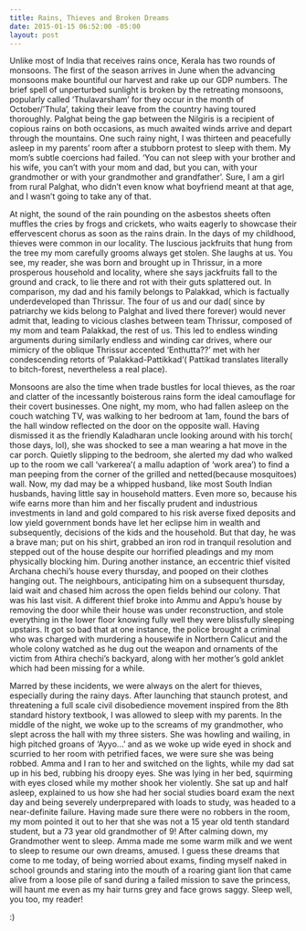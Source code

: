 ```yaml
---
title: Rains, Thieves and Broken Dreams
date: 2015-01-15 06:52:00 -05:00
layout: post
---
```


Unlike most of India that receives rains once, Kerala has two rounds of monsoons. The first of the season arrives in June when the advancing monsoons make bountiful our harvest and rake up our GDP numbers. The brief spell of unperturbed sunlight is broken by the retreating monsoons, popularly called ‘Thulavarsham’ for they occur in the month of October/’Thula’, taking their leave from the country having toured thoroughly. Palghat being the gap between the Nilgiris is a recipient of copious rains on both occasions, as much awaited winds arrive and depart through the mountains. One such rainy night, I was thirteen and peacefully asleep in my parents’ room after a stubborn protest to sleep with them. My mom’s subtle coercions had failed. ‘You can not sleep with your brother and his wife, you can’t with your mom and dad, but you can, with your grandmother or with your grandmother and grandfather’. Sure, I am a girl from rural Palghat, who didn’t even know what boyfriend meant at that age, and I wasn’t going to take any of that.

At night, the sound of the rain pounding on the asbestos sheets often muffles the cries by frogs and crickets, who waits eagerly to showcase their effervescent chorus as soon as the rains drain. In the days of my childhood, thieves were common in our locality. The luscious jackfruits that hung from the tree my mom carefully grooms always get stolen. She laughs at us. You see, my reader, she was born and brought up in Thrissur, in a more prosperous household and locality, where she says jackfruits fall to the ground and crack, to lie there and rot with their guts splattered out. In comparison, my dad and his family belongs to Palakkad, which is factually underdeveloped than Thrissur. The four of us and our dad( since by patriarchy we kids belong to Palghat and lived there forever) would never admit that, leading to vicious clashes between team Thrissur, composed of my mom and team Palakkad, the rest of us. This led to endless winding arguments during similarly endless and winding car drives, where our mimicry of the oblique Thrissur accented ‘Enthutta??’ met with her condescending retorts of ‘Palakkad-Pattikkad’( Pattikad translates literally to bitch-forest, nevertheless a real place).

Monsoons are also the time when trade bustles for local thieves, as the roar and clatter of the incessantly boisterous rains form the ideal camouflage for their covert businesses. One night, my mom, who had fallen asleep on the couch watching TV, was walking to her bedroom at 1am, found the bars of the hall window reflected on the door on the opposite wall. Having dismissed it as the friendly Kaladharan uncle looking around with his torch( those days, lol), she was shocked to see a man wearing a hat move in the car porch. Quietly slipping to the bedroom, she alerted my dad who walked up to the room we call ‘varkerea’( a mallu adaption of ‘work area’) to find a man peeping from the corner of the grilled and netted(because mosquitoes) wall. Now, my dad may be a whipped husband, like most South Indian husbands, having little say in household matters. Even more so, because his wife earns more than him and her fiscally prudent and industrious investments in land and gold compared to his risk averse fixed deposits and low yield government bonds have let her eclipse him in wealth and subsequently, decisions of the kids and the household. But that day, he was a brave man; put on his shirt, grabbed an iron rod in tranquil resolution and stepped out of the house despite our horrified pleadings and my mom physically blocking him. 
During another instance, an eccentric thief visited Archana chechi’s house every thursday, and pooped on their clothes hanging out. The neighbours, anticipating him on a subsequent thursday, laid wait and chased him across the open fields behind our colony. That was his last visit. A different thief broke into Ammu and Appu’s house by removing the door while their house was under reconstruction, and stole everything in the lower floor knowing fully well they were blissfully sleeping upstairs. It got so bad that at one instance, the police brought a criminal who was charged with murdering a housewife in Northern Calicut and the whole colony watched as he dug out the weapon and ornaments of the victim from Athira chechi’s backyard, along with her mother’s gold anklet which had been missing for a while. 

Marred by these incidents, we were always on the alert for thieves, especially during the rainy days. After launching that staunch protest, and threatening a full scale civil disobedience movement inspired from the 8th standard history textbook, I was allowed to sleep with my parents. In the middle of the night, we woke up to the screams of my grandmother, who slept across the hall with my three sisters. She was howling and wailing, in high pitched groans of ‘Ayyo…’ and as we woke up wide eyed in shock and scurried to her room with petrified faces, we were sure she was being robbed. Amma and I ran to her and switched on the lights, while my dad sat up in his bed, rubbing his droopy eyes. She was lying in her bed, squirming with eyes closed while my mother shook her violently. She sat up and half asleep, explained to us how she had her social studies board exam the next day and being severely underprepared with loads to study, was headed to a near-definite failure. Having made sure there were no robbers in the room, my mom pointed it out to her that she was not a 15 year old tenth standard student, but a 73 year old grandmother of 9! After calming down, my Grandmother went to sleep. Amma made me some warm milk and we went to sleep to resume our own dreams, amused. I guess these dreams that come to me today, of being worried about exams, finding myself naked in school grounds and staring into the mouth of a roaring giant lion that came alive from a loose pile of sand during a failed mission to save the princess, will haunt me even as my hair turns grey and face grows saggy. Sleep well, you too, my reader!

:)
